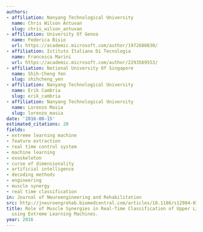 ```yaml
---
authors:
- affiliation: Nanyang Technological University
  name: Chris Wilson Antuvan
  slug: chris_wilson_antuvan
- affiliation: University Of Genoa
  name: Federica Bisio
  url: https://academic.microsoft.com/author/1972600830/
- affiliation: Istituto Italiano Di Tecnologia
  name: Francesca Marini
  url: https://academic.microsoft.com/author/2293569553/
- affiliation: National University Of Singapore
  name: Shih-Cheng Yen
  slug: shihcheng_yen
- affiliation: Nanyang Technological University
  name: Erik Cambria
  slug: erik_cambria
- affiliation: Nanyang Technological University
  name: Lorenzo Masia
  slug: lorenzo_masia
date: '2016-08-15'
estimated_citations: 20
fields:
- extreme learning machine
- feature extraction
- real time control system
- machine learning
- exoskeleton
- curse of dimensionality
- artificial intelligence
- decoding methods
- engineering
- muscle synergy
- real time classification
in: Journal of Neuroengineering and Rehabilitation
src: http://jneuroengrehab.biomedcentral.com/articles/10.1186/s12984-016-0183-0
title: Role of Muscle Synergies in Real-Time Classification of Upper Limb Motions
  using Extreme Learning Machines.
year: 2016
---
```

